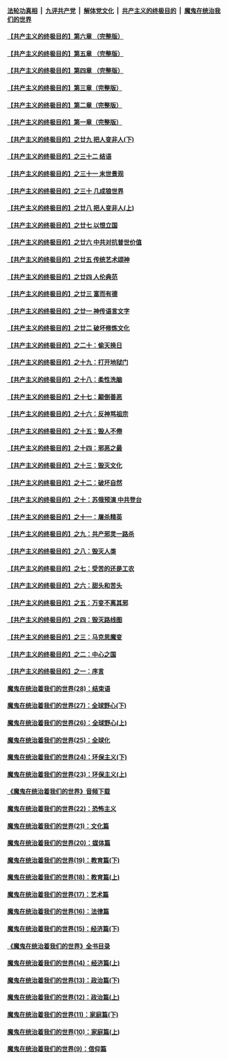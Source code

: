 ####  [法轮功真相](../../../../basic/blob/master/README.md?t=12171501) &nbsp;|&nbsp; [九评共产党](../../../../9ping.md/blob/master/README.md?t=12171501) &nbsp;|&nbsp; [解体党文化](../../../../jtdwh.md/blob/master/README.md?t=12171501)  &nbsp;|&nbsp; [共产主义的终极目的](../../../../gczydzjmd.md/blob/master/README.md?t=12171501) &nbsp;|&nbsp; [魔鬼在统治我们的世界](../../../../mgztzwmdsj.md/blob/master/README.md?t=12171501) 

#### [【共产主义的终极目的】第六章 （完整版）](../pages/nsc422/n11428913.md?t=12171501) 

#### [【共产主义的终极目的】第五章 （完整版）](../pages/nsc422/n11428912.md?t=12171501) 

#### [【共产主义的终极目的】第四章 （完整版）](../pages/nsc422/n11428907.md?t=12171501) 

#### [【共产主义的终极目的】第三章（完整版）](../pages/nsc422/n11428848.md?t=12171501) 

#### [【共产主义的终极目的】第二章（完整版）](../pages/nsc422/n11428831.md?t=12171501) 

#### [【共产主义的终极目的】第一章（完整版）](../pages/nsc422/n11417651.md?t=12171501) 

#### [【共产主义的终极目的】之廿九 把人变非人(下)](../pages/nsc422/n11344140.md?t=12171501) 

#### [【共产主义的终极目的】之三十二 结语](../pages/nsc422/n11360535.md?t=12171501) 

#### [【共产主义的终极目的】之三十一 末世景观](../pages/nsc422/n11351129.md?t=12171501) 

#### [【共产主义的终极目的】之三十 几成狼世界](../pages/nsc422/n11348280.md?t=12171501) 

#### [【共产主义的终极目的】之廿八 把人变非人(上)](../pages/nsc422/n11340492.md?t=12171501) 

#### [【共产主义的终极目的】之廿七 以恨立国](../pages/nsc422/n11336944.md?t=12171501) 

#### [【共产主义的终极目的】之廿六 中共对抗普世价值](../pages/nsc422/n11324785.md?t=12171501) 

#### [【共产主义的终极目的】之廿五 传统艺术颂神](../pages/nsc422/n11296396.md?t=12171501) 

#### [【共产主义的终极目的】之廿四 人伦典范](../pages/nsc422/n11296397.md?t=12171501) 

#### [【共产主义的终极目的】之廿三 富而有德](../pages/nsc422/n11283598.md?t=12171501) 

#### [【共产主义的终极目的】之廿一 神传语言文字](../pages/nsc422/n11263265.md?t=12171501) 

#### [【共产主义的终极目的】之廿二 破坏修炼文化](../pages/nsc422/n11245728.md?t=12171501) 

#### [【共产主义的终极目的】之二十：偷天换日](../pages/nsc422/n11238846.md?t=12171501) 

#### [【共产主义的终极目的】之十九：打开地狱门](../pages/nsc422/n11206376.md?t=12171501) 

#### [【共产主义的终极目的】之十八：柔性洗脑](../pages/nsc422/n11199994.md?t=12171501) 

#### [【共产主义的终极目的】之十七：颠倒善恶](../pages/nsc422/n11179782.md?t=12171501) 

#### [【共产主义的终极目的】之十六：反神骂祖宗](../pages/nsc422/n11166798.md?t=12171501) 

#### [【共产主义的终极目的】之十五：毁人不倦](../pages/nsc422/n11166792.md?t=12171501) 

#### [【共产主义的终极目的】之十四：邪恶之最](../pages/nsc422/n11150249.md?t=12171501) 

#### [【共产主义的终极目的】之十三：毁灭文化](../pages/nsc422/n11135227.md?t=12171501) 

#### [【共产主义的终极目的】之十二：破坏自然](../pages/nsc422/n11135214.md?t=12171501) 

#### [【共产主义的终极目的】之十：苏俄预演 中共登台](../pages/nsc422/n11118424.md?t=12171501) 

#### [【共产主义的终极目的】之十一：屠杀精英](../pages/nsc422/n11118442.md?t=12171501) 

#### [【共产主义的终极目的】之九：共产邪灵一路杀](../pages/nsc422/n11114139.md?t=12171501) 

#### [【共产主义的终极目的】之八：毁灭人类](../pages/nsc422/n11108503.md?t=12171501) 

#### [【共产主义的终极目的】之七：受苦的还是工农](../pages/nsc422/n11101809.md?t=12171501) 

#### [【共产主义的终极目的】之六：甜头和苦头](../pages/nsc422/n11096971.md?t=12171501) 

#### [【共产主义的终极目的】之五：万变不离其邪](../pages/nsc422/n11091285.md?t=12171501) 

#### [【共产主义的终极目的】之四：毁灭路线图](../pages/nsc422/n11086284.md?t=12171501) 

#### [【共产主义的终极目的】之三：马克思魔变](../pages/nsc422/n11061941.md?t=12171501) 

#### [【共产主义的终极目的】之二：中心之国](../pages/nsc422/n11047728.md?t=12171501) 

#### [【共产主义的终极目的】之一：序言](../pages/nsc422/n11086077.md?t=12171501) 

#### [魔鬼在统治着我们的世界(28)：结束语](../pages/nsc422/n10936246.md?t=12171501) 

#### [魔鬼在统治着我们的世界(27)：全球野心(下)](../pages/nsc422/n10928319.md?t=12171501) 

#### [魔鬼在统治着我们的世界(26)：全球野心(上)](../pages/nsc422/n10900318.md?t=12171501) 

#### [魔鬼在统治着我们的世界(25)：全球化](../pages/nsc422/n10788205.md?t=12171501) 

#### [魔鬼在统治着我们的世界(24)：环保主义(下)](../pages/nsc422/n10695307.md?t=12171501) 

#### [魔鬼在统治着我们的世界(23)：环保主义(上)](../pages/nsc422/n10688613.md?t=12171501) 

#### [《魔鬼在统治着我们的世界》音频下载](../pages/nsc422/n10635553.md?t=12171501) 

#### [魔鬼在统治着我们的世界(22)：恐怖主义](../pages/nsc422/n10614727.md?t=12171501) 

#### [魔鬼在统治着我们的世界(21)：文化篇](../pages/nsc422/n10597706.md?t=12171501) 

#### [魔鬼在统治着我们的世界(20)：媒体篇](../pages/nsc422/n10586579.md?t=12171501) 

#### [魔鬼在统治着我们的世界(19)：教育篇(下)](../pages/nsc422/n10564808.md?t=12171501) 

#### [魔鬼在统治着我们的世界(18)：教育篇(上)](../pages/nsc422/n10526970.md?t=12171501) 

#### [魔鬼在统治着我们的世界(17)：艺术篇](../pages/nsc422/n10499093.md?t=12171501) 

#### [魔鬼在统治着我们的世界(16)：法律篇](../pages/nsc422/n10485969.md?t=12171501) 

#### [魔鬼在统治着我们的世界(15)：经济篇(下)](../pages/nsc422/n10469975.md?t=12171501) 

#### [《魔鬼在统治着我们的世界》全书目录](../pages/nsc422/n10464261.md?t=12171501) 

#### [魔鬼在统治着我们的世界(14)：经济篇(上)](../pages/nsc422/n10457370.md?t=12171501) 

#### [魔鬼在统治着我们的世界(13)：政治篇(下)](../pages/nsc422/n10448270.md?t=12171501) 

#### [魔鬼在统治着我们的世界(12)：政治篇(上)](../pages/nsc422/n10444576.md?t=12171501) 

#### [魔鬼在统治着我们的世界(11)：家庭篇(下)](../pages/nsc422/n10440961.md?t=12171501) 

#### [魔鬼在统治着我们的世界(10)：家庭篇(上)](../pages/nsc422/n10435448.md?t=12171501) 

#### [魔鬼在统治着我们的世界(9)：信仰篇](../pages/nsc422/n10432159.md?t=12171501) 

